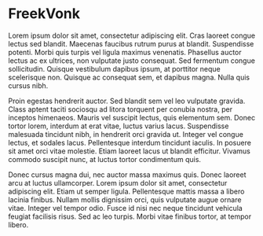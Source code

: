 # FreekVonk
Lorem ipsum dolor sit amet, consectetur adipiscing elit. Cras laoreet congue lectus sed blandit. Maecenas faucibus rutrum purus at blandit. Suspendisse potenti. Morbi quis turpis vel ligula maximus venenatis. Phasellus auctor lectus ac ex ultrices, non vulputate justo consequat. Sed fermentum congue sollicitudin. Quisque vestibulum dapibus ipsum, at porttitor neque scelerisque non. Quisque ac consequat sem, et dapibus magna. Nulla quis cursus nibh.

Proin egestas hendrerit auctor. Sed blandit sem vel leo vulputate gravida. Class aptent taciti sociosqu ad litora torquent per conubia nostra, per inceptos himenaeos. Mauris vel suscipit lectus, quis elementum sem. Donec tortor lorem, interdum at erat vitae, luctus varius lacus. Suspendisse malesuada tincidunt nibh, in hendrerit orci gravida ut. Integer vel congue lectus, et sodales lacus. Pellentesque interdum tincidunt iaculis. In posuere sit amet orci vitae molestie. Etiam laoreet lacus ut blandit efficitur. Vivamus commodo suscipit nunc, at luctus tortor condimentum quis.

Donec cursus magna dui, nec auctor massa maximus quis. Donec laoreet arcu at luctus ullamcorper. Lorem ipsum dolor sit amet, consectetur adipiscing elit. Etiam ut semper ligula. Pellentesque mattis massa a libero lacinia finibus. Nullam mollis dignissim orci, quis vulputate augue ornare vitae. Integer vel tempor odio. Fusce id nisi nec neque tincidunt vehicula feugiat facilisis risus. Sed ac leo turpis. Morbi vitae finibus tortor, at tempor libero.